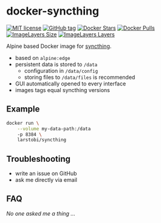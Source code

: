 # docker-syncthing

[![MIT license](https://img.shields.io/github/license/svenwltr/docker-syncthing.svg?maxAge=2592000&style=flat-square)](https://github.com/svenwltr/docker-syncthing/blob/master/LICENSE) [![GitHub tag](https://img.shields.io/github/release/svenwltr/docker-syncthing.svg?maxAge=2592000&style=flat-square)](https://github.com/svenwltr/docker-syncthing/releases) [![Docker Stars](https://img.shields.io/docker/stars/svenwltr/syncthing.svg?maxAge=2592000&style=flat-square)](https://hub.docker.com/r/svenwltr/syncthing/) [![Docker Pulls](https://img.shields.io/docker/pulls/svenwltr/syncthing.svg?maxAge=2592000&style=flat-square)](https://hub.docker.com/r/svenwltr/syncthing/) [![ImageLayers Size](https://img.shields.io/imagelayers/image-size/svenwltr/syncthing/latest.svg?maxAge=2592000&style=flat-square)](https://imagelayers.io/?images=svenwltr%2Fsyncthing) [![ImageLayers Layers](https://img.shields.io/imagelayers/layers/svenwltr/syncthing/latest.svg?maxAge=2592000&style=flat-square)](https://imagelayers.io/?images=svenwltr%2Fsyncthing)

Alpine based Docker image for [syncthing](https://syncthing.net/).

* based on `alpine:edge`
* persistent data is stored to `/data`
  + configuration in `/data/config`
  + storing files to `/data/files` is recommended
* GUI automatically opened to every interface
* images tags equal syncthing versions


## Example

```bash
docker run \
	--volume my-data-path:/data
	-p 8384 \
	larstobi/syncthing
```


## Troubleshooting

* write an issue on GitHub
* ask me directly via email


## FAQ

*No one asked me a thing ...*
